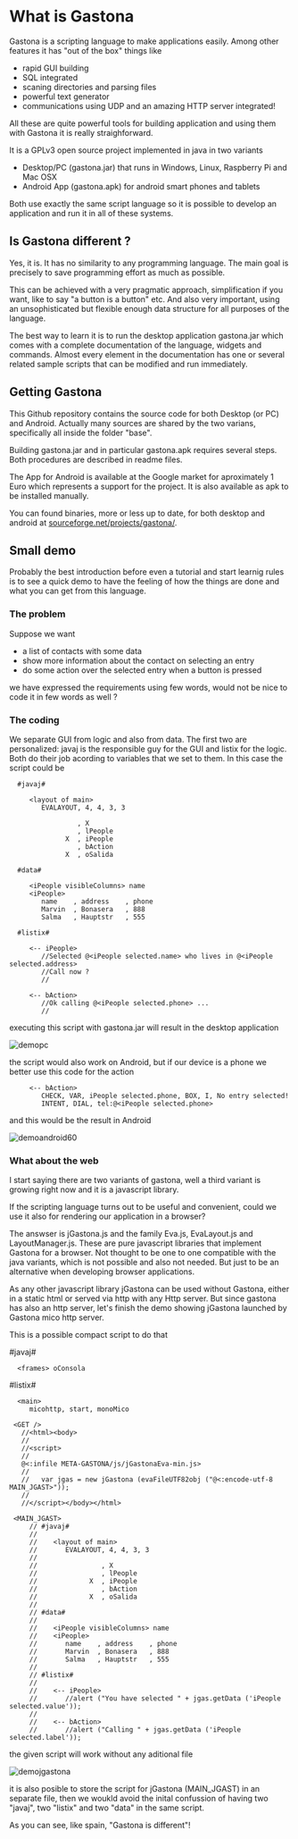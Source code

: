 #  What is Gastona

Gastona is a scripting language to make applications easily. Among other
features it has "out of the box" things like 
   

- rapid GUI building
- SQL integrated
- scaning directories and parsing files
- powerful text generator
- communications using UDP and an amazing HTTP server integrated!

   
All these are quite powerful tools for building application and using
them with Gastona it is really straighforward.

It is a GPLv3 open source project implemented in java in two variants
   
- Desktop/PC (gastona.jar) that runs in Windows, Linux, Raspberry Pi and Mac OSX
- Android App (gastona.apk) for android smart phones and tablets

      
Both use exactly the same script language so it is possible to develop an
application and run it in all of these systems.

## Is Gastona different ?

Yes, it is. It has no similarity to any programming language. The main goal
is precisely to save programming effort as much as possible. 

This can be achieved with a very pragmatic approach, simplification if you want, 
like to say "a button is a button" etc. And also very important, using an unsophisticated
but flexible enough data structure for all purposes of the language.

The best way to learn it is to run the desktop application gastona.jar which comes with
a complete documentation of the language, widgets and commands. Almost every element in the
documentation has one or several related sample scripts that can be modified and run immediately.

## Getting Gastona

This Github repository contains the source code for both Desktop (or PC) and Android. Actually many
sources are shared by the two varians, specifically all inside the folder "base".

Building gastona.jar and in particular gastona.apk requires several steps. Both procedures are described
in readme files.

The App for Android is available at the Google market for aproximately 1 Euro which represents
a support for the project. It is also available as apk to be installed manually.

You can found binaries, more or less up to date, for both desktop and android at 
<a href="https://sourceforge.net/projects/gastona/files/Gastona%20v1.10/">sourceforge.net/projects/gastona/</a>.

## Small demo

Probably the best introduction before even a tutorial and start learnig rules is to see 
a quick demo to have the feeling of how the things are done and what you can get from this language.

### The problem

Suppose we want 

- a list of contacts with some data
- show more information about the contact on selecting an entry 
- do some action over the selected entry when a button is pressed

we have expressed the requirements using few words, would not be nice to
code it in few words as well ? 

### The coding

We separate GUI from logic and also from data. The first two are personalized: javaj is the
responsible guy for the GUI and listix for the logic. Both do their job acording to variables
that we set to them. In this case the script could be

      #javaj#
         
         <layout of main>
            EVALAYOUT, 4, 4, 3, 3
               
                     , X
                     , lPeople
                  X  , iPeople
                     , bAction
                  X  , oSalida

      #data#
      
         <iPeople visibleColumns> name
         <iPeople>
            name    , address    , phone
            Marvin  , Bonasera   , 888
            Salma   , Hauptstr   , 555

      #listix#
      
         <-- iPeople>   
            //Selected @<iPeople selected.name> who lives in @<iPeople selected.address>
            //Call now ?
            //

         <-- bAction>
            //Ok calling @<iPeople selected.phone> ...
            //

   
executing this script with gastona.jar will result in the desktop application

![demopc](https://cloud.githubusercontent.com/assets/12417703/18233823/7d653f90-72f2-11e6-848e-6eb8acfff821.png)

the script would also work on Android, but if our device is a phone we better use
this code for the action

         <-- bAction>
            CHECK, VAR, iPeople selected.phone, BOX, I, No entry selected!
            INTENT, DIAL, tel:@<iPeople selected.phone>

and this would be the result in Android

![demoandroid60](https://cloud.githubusercontent.com/assets/12417703/18233855/a94f8786-72f3-11e6-802c-0f980d8fb96e.png)

### What about the web

I start saying there are two variants of gastona, well a third variant is growing right now
and it is a javascript library.

If the scripting language turns out to be useful and convenient, could we use it also 
for rendering our application in a browser?

The answser is jGastona.js and the family Eva.js, EvaLayout.js and LayoutManager.js. These are
pure javascript libraries that implement Gastona for a browser. Not thought to be one to one 
compatible with the java variants, which is not possible and also not needed. But just to be 
an alternative when developing browser applications.

As any other javascript library jGastona can be used without Gastona, either in a static html 
or served via http with any Http server. But since gastona has also an http server, let's finish 
the demo showing jGastona launched by Gastona mico http server.

This is a possible compact script to do that

  #javaj#

      <frames> oConsola

  #listix#

      <main>
         micohttp, start, monoMico

     <GET />
       //<html><body>
       //
       //<script>
       //
       @<:infile META-GASTONA/js/jGastonaEva-min.js>
       //
       //   var jgas = new jGastona (evaFileUTF82obj ("@<:encode-utf-8 MAIN_JGAST>"));
       //
       //</script></body></html>

     <MAIN_JGAST>
         // #javaj#
         //    
         //    <layout of main>
         //       EVALAYOUT, 4, 4, 3, 3
         //          
         //                , X
         //                , lPeople
         //             X  , iPeople
         //                , bAction
         //             X  , oSalida
         // 
         // #data#
         // 
         //    <iPeople visibleColumns> name
         //    <iPeople>
         //       name    , address    , phone
         //       Marvin  , Bonasera   , 888
         //       Salma   , Hauptstr   , 555
         // 
         // #listix#
         // 
         //    <-- iPeople>   
         //       //alert ("You have selected " + jgas.getData ('iPeople selected.value'));
         // 
         //    <-- bAction>
         //       //alert ("Calling " + jgas.getData ('iPeople selected.label'));

the given script will work without any aditional file 

![demojgastona](https://cloud.githubusercontent.com/assets/12417703/18233827/8d05749c-72f2-11e6-9f18-baa451e913a4.PNG)

it is also posible to store the script for jGastona (MAIN_JGAST) in an separate file, then
we woukld avoid the inital confussion of having two "javaj", two "listix" and two "data" in the same script.

As you can see, like spain, "Gastona is different"!
